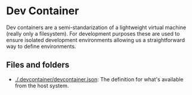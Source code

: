 # Dev Container

Dev containers are a semi-standarization of a lightweight virtual machine (really only a filesystem). For development purposes these are used to ensure isolated development environments allowing us a straightforward way to define environments.

## Files and folders

- [./.devcontainer/devcontainer.json](/.devcontainer/devcontainer.json): The definition for what's available from the host system.
